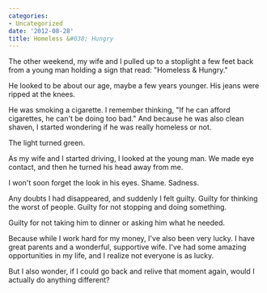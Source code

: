 ```yaml
---
categories:
- Uncategorized
date: '2012-08-28'
title: Homeless &#038; Hungry
---
```


The other weekend, my wife and I pulled up to a stoplight a few feet back from a young man holding a sign that read: "Homeless & Hungry."

He looked to be about our age, maybe a few years younger. His jeans were ripped at the knees.

He was smoking a cigarette. I remember thinking, "If he can afford cigarettes, he can't be doing too bad." And because he was also clean shaven, I started wondering if he was really homeless or not.

The light turned green.

As my wife and I started driving, I looked at the young man. We made eye contact, and then he turned his head away from me.

I won't soon forget the look in his eyes. Shame. Sadness.

Any doubts I had disappeared, and suddenly I felt guilty. Guilty for thinking the worst of people. Guilty for not stopping and doing something.

Guilty for not taking him to dinner or asking him what he needed.

Because while I work hard for my money, I've also been very lucky. I have great parents and a wonderful, supportive wife. I've had some amazing opportunities in my life, and I realize not everyone is as lucky.

But I also wonder, if I could go back and relive that moment again, would I actually do anything different?